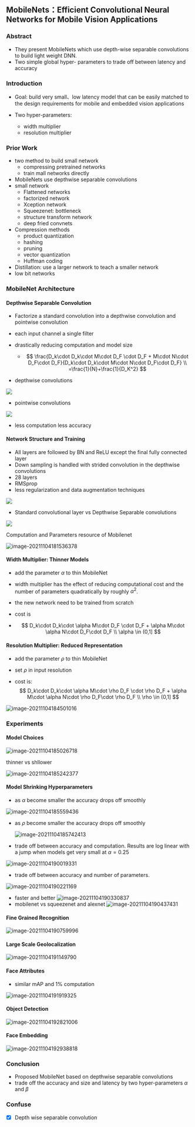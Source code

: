 ## MobileNets：Efficient Convolutional Neural Networks for Mobile Vision Applications

### Abstract

-  They present MobileNets which use depth-wise separable convolutions to build light weight DNN.
- Two simple global hyper- parameters to trade off between latency and accuracy

### Introduction

- Goal: build  very small、low latency  model that can be easily matched to the design requirements for mobile and embedded vision applications

- Two hyper-parameters:
  - width multiplier 
  - resolution multiplier

### Prior Work

- two method to build small network
  - compressing pretrained networks
  - train mall networks directly
- MobileNets use depthwise separable convolutions
- small network
  - Flattened networks
  - factorized network
  - Xception network
  - Squeezenet: bottleneck 
  - structure transform network
  - deep fried convnets
- Compression methods
  - product quantization
  - hashing
  - pruning
  - vector quantization
  - Huffman coding
 - Distillation: use a larger network to teach a smaller network
 - low bit networks

### MobileNet Architecture

#### Depthwise Separable Convolution

- Factorize a standard convolution into a depthwise convolution and pointwise convolution

- each input channel a single filter

- drastically reducing computation and model size

  - $$
    \frac{D_k\cdot D_k\cdot M\cdot D_F \cdot D_F + M\cdot N\cdot D_F\cdot D_F}{D_k\cdot D_k\cdot M\cdot N\cdot D_F\cdot D_F}
    \\
    =\frac{1}{N}+\frac{1}{D_K^2}
    $$

- depthwise convolutions

![](https://pic2.zhimg.com/80/v2-2bdf9cb05d9caf6c968c43610f6b8b95_1440w.jpg)

- pointwise convolutions

![](https://pic4.zhimg.com/v2-7593e8b0c43db44d62f19fec7c8795bb_r.jpg)

- less computation less accuracy

#### Network Structure and Training

- All layers are followed by BN and ReLU except the final fully connected layer
- Down sampling is handled with strided convolution in the depthwise convolutions
- 28 layers
- RMSprop
- less regularization and data augmentation techniques

![](https://img2020.cnblogs.com/blog/2143936/202111/2143936-20211104170300202-71047324.png)

- Standard convolutional layer vs Depthwise Separable convolutions

![](https://img2020.cnblogs.com/blog/2143936/202111/2143936-20211104170505614-1187022037.png)

Computation and Parameters resource of Mobilenet 

![image-20211104181536378](C:\Users\Keven\AppData\Roaming\Typora\typora-user-images\image-20211104181536378.png)

#### Width Multiplier: Thinner Models

- add the parameter $\alpha$ to thin MobileNet

- width multiplier has the effect of reducing computational cost and the number of parameters quadratically by roughly $\alpha^2$.

- the new network need to be trained from scratch

- cost is

- $$
  D_k\cdot D_k\cdot \alpha M\cdot D_F \cdot D_F + \alpha M\cdot \alpha N\cdot D_F\cdot D_F
  \\
  \alpha \in (0,1]
  $$

#### Resolution Multiplier: Reduced Representation

- add the parameter $\rho$ to thin MobileNet

- set $\rho$ in input resolution

- cost is:
  $$
  D_k\cdot D_k\cdot \alpha M\cdot \rho D_F \cdot \rho D_F + \alpha M\cdot \alpha N\cdot \rho D_F\cdot \rho D_F
  \\
  \rho \in (0,1]
  $$

![image-20211104184501016](C:\Users\Keven\AppData\Roaming\Typora\typora-user-images\image-20211104184501016.png)

### Experiments 

#### Model Choices

![image-20211104185026718](C:\Users\Keven\AppData\Roaming\Typora\typora-user-images\image-20211104185026718.png)

thinner vs shllower

![image-20211104185242377](picture/image-20211104185242377.png)

#### Model Shrinking Hyperparameters

- as $\alpha$ become smaller the accuracy drops off smoothly

![image-20211104185559436](picture/image-20211104185559436.png)

- as $\rho$ become smaller the accuracy drops off smoothly

  ![image-20211104185742413](picture/image-20211104185742413.png)

- trade off between accuracy and computation. Results are log linear with a jump when models get very small at $\alpha=0.25$

![image-20211104190019331](picture/image-20211104190019331.png)

- trade off between accuracy and number of parameters.

![image-20211104190221169](picture/image-20211104190221169.png)

- faster and better
![image-20211104190330837](picture/image-20211104190330837.png)
- mobilenet vs squeezenet and alexnet
 ![image-20211104190437431](picture/image-20211104190437431.png)

#### Fine Grained Recognition

![image-20211104190759996](picture/image-20211104190759996.png)

#### Large Scale Geolocalization

![image-20211104191149790](picture/image-20211104191149790.png)

#### Face Attributes

- similar mAP and 1% computation

![image-20211104191919325](picture/image-20211104191919325.png)

#### Object Detection

![image-20211104192821006](picture/image-20211104192821006-16360253020461.png)

#### Face Embedding

![image-20211104192938818](picture/image-20211104192938818.png)

### Conclusion

- Proposed MobileNet based on depthwise separable convolutions
- trade off the accuracy and size and latency by two hyper-parameters $\alpha$ and $\beta$



### Confuse

- [x] Depth wise separable convolution

